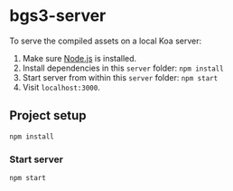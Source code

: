 # bgs3-server

To serve the compiled assets on a local Koa server:

1. Make sure [Node.js](https://nodejs.org/en/download/) is installed.
1. Install dependencies in this `server` folder: `npm install`
1. Start server from within this `server` folder: `npm start`
1. Visit `localhost:3000`.

## Project setup
```
npm install
```

### Start server
```
npm start
```
